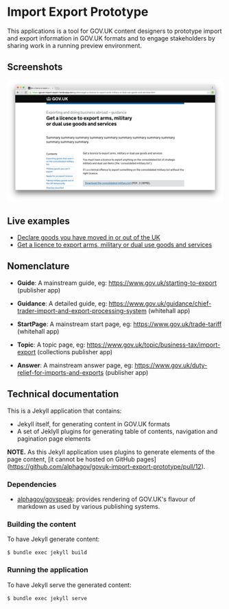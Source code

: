 # Import Export Prototype

This applications is a tool for GOV.UK content designers to prototype import and export information in GOV.UK formats and to engage stakeholders by sharing work in a running preview environment.

## Screenshots

![Get a licence to export arms, military or dual use goods and services](./docs/assets/get-a-license-to-export-arms.png)

## Live examples

* [Declare goods you have moved in or out of the UK](https://govuk-import-export.herokuapp.com/declare-goods-you-ve-moved-in-or-out-of-the-uk-using-intrastat/make-an-intrastat-declaration.html)
* [Get a licence to export arms, military or dual use goods and services](https://govuk-import-export.herokuapp.com/guidance/get-a-licence-to-export-arms-military-or-dual-use-goods-and-services.html)

## Nomenclature

* **Guide**: A mainstream guide, eg: https://www.gov.uk/starting-to-export (publisher app)

* **Guidance**: A detailed guide, eg: https://www.gov.uk/guidance/chief-trader-import-and-export-processing-system (whitehall app)

* **StartPage**: A mainstream start page, eg: https://www.gov.uk/trade-tariff (whitehall app)

* **Topic**: A topic page, eg: https://www.gov.uk/topic/business-tax/import-export (collections publisher app)

* **Answer**: A mainstream answer page, eg: https://www.gov.uk/duty-relief-for-imports-and-exports (publisher app)

## Technical documentation

This is a Jekyll application that contains:

* Jekyll itself, for generating content in GOV.UK formats
* A set of Jeklyll plugins for generating table of contents, navigation and pagination page elements

**NOTE.** As this Jekyll application uses plugins to generate elements of the page content, [it cannot be hosted on GitHub pages] (https://github.com/alphagov/govuk-import-export-prototype/pull/12).

### Dependencies

* [alphagov/govspeak](https://github.com/alphagov/govspeak): provides rendering of GOV.UK's flavour of markdown as used by various publishing systems.

### Building the content

To have Jekyll generate content:

    $ bundle exec jekyll build

### Running the application

To have Jekyll serve the generated content:

    $ bundle exec jekyll serve
